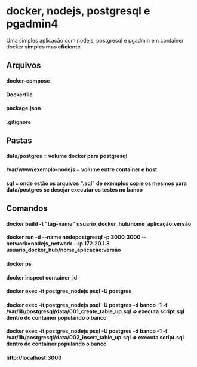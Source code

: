 # docker, nodejs, postgresql e pgadmin4

Uma simples aplicação com nodejs, postgresql e pgadmin em container docker **simples mas eficiente**.


## Arquivos

#### docker-compose 
#### Dockerfile
#### package.json
#### .gitignore

## Pastas
#### data/postgres = volume docker para postgresql
#### /var/www/exemplo-nodejs = volume entre container e host
#### sql = onde estão os arquivos ".sql" de exemplos copie os mesmos para data/postgres se desejar executar os testes no banco

## Comandos
#### docker build -t "tag-name" usuario_docker_hub/nome_aplicação:versão
#### docker run -d --name nodepostgresql -p 3000:3000 --network=nodejs_network --ip 172.20.1.3  usuario_docker_hub/nome_aplicação:versão
#### docker ps
#### docker inspect container_id
#### docker exec -it postgres_nodejs psql -U postgres
#### docker exec -it postgres_nodejs psql -U postgres -d banco -1 -f /var/lib/postgresql/data/001_create_table_up.sql => executa script.sql dentro do container populando o banco
#### docker exec -it postgres_nodejs psql -U postgres -d banco -1 -f /var/lib/postgresql/data/002_insert_table_up.sql => executa script.sql dentro do container populando o banco


#### http://localhost:3000
